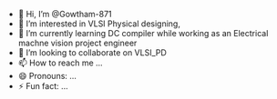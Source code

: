 - 👋 Hi, I’m @Gowtham-871
- 👀 I’m interested in VLSI Physical designing,
- 🌱 I’m currently learning DC compiler while working as an Electrical machne vision project engineer
- 💞️ I’m looking to collaborate on VLSI_PD
- 📫 How to reach me ...
- 😄 Pronouns: ...
- ⚡ Fun fact: ...

<!---
Gowtham-871/Gowtham-871 is a ✨ special ✨ repository because its `README.md` (this file) appears on your GitHub profile.
You can click the Preview link to take a look at your changes.
--->

